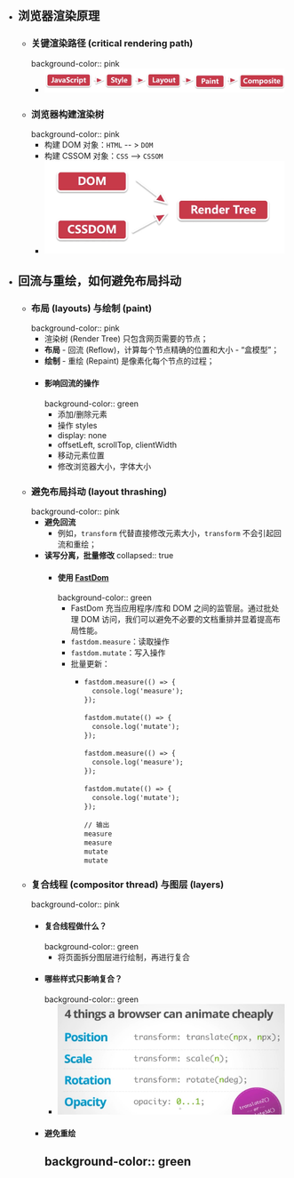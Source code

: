 - ## 浏览器渲染原理
	- ### 关键渲染路径 (critical rendering path)
	  background-color:: pink
		- ![image.png](../assets/image_1696597634114_0.png)
	- ### 浏览器构建渲染树
	  background-color:: pink
		- 构建 DOM 对象：`HTML`  -- > `DOM`
		- 构建 CSSOM 对象：`CSS` --> `CSSOM`
		- ![image.png](../assets/image_1696598576022_0.png)
- ## 回流与重绘，如何避免布局抖动
	- ### 布局 (layouts) 与绘制 (paint)
	  background-color:: pink
		- 渲染树 (Render Tree) 只包含网页需要的节点；
		- **布局** - 回流 (Reflow)，计算每个节点精确的位置和大小 - “盒模型”；
		- **绘制** - 重绘 (Repaint) 是像素化每个节点的过程；
		- #### 影响回流的操作
		  background-color:: green
			- 添加/删除元素
			- 操作 styles
			- display: none
			- offsetLeft, scrollTop, clientWidth
			- 移动元素位置
			- 修改浏览器大小，字体大小
	- ### 避免布局抖动 (layout thrashing)
	  background-color:: pink
		- **避免回流**
			- 例如，`transform` 代替直接修改元素大小，`transform` 不会引起回流和重绘；
		- **读写分离，批量修改**
		  collapsed:: true
			- #### 使用 [FastDom](https://github.com/wilsonpage/fastdom)
			  background-color:: green
				- FastDom 充当应用程序/库和 DOM 之间的监管层。通过批处理 DOM 访问，我们可以避免不必要的文档重排并显着提高布局性能。
				- `fastdom.measure`：读取操作
				- `fastdom.mutate`：写入操作
				- 批量更新：
					- ```
					  fastdom.measure(() => {
					    console.log('measure');
					  });
					  
					  fastdom.mutate(() => {
					    console.log('mutate');
					  });
					  
					  fastdom.measure(() => {
					    console.log('measure');
					  });
					  
					  fastdom.mutate(() => {
					    console.log('mutate');
					  });
					  
					  // 输出
					  measure
					  measure
					  mutate
					  mutate
					  ```
	- ### 复合线程 (compositor thread) 与图层 (layers)
	  background-color:: pink
		- #### 复合线程做什么？
		  background-color:: green
			- 将页面拆分图层进行绘制，再进行复合
		- #### 哪些样式只影响复合？
		  background-color:: green
			- ![image.png](../assets/image_1696671668995_0.png)
		- #### 避免重绘
		  background-color:: green
			-